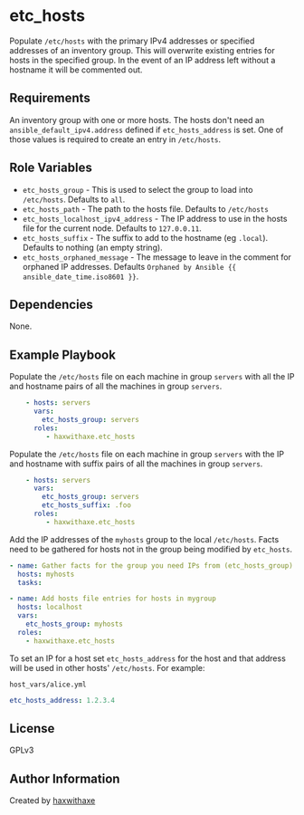 etc_hosts
=========

Populate `/etc/hosts` with the primary IPv4 addresses or specified addresses of an inventory group. This will overwrite existing entries for hosts in the specified group. In the event of an IP address left without a hostname it will be commented out.

Requirements
------------

An inventory group with one or more hosts. The hosts don't need an `ansible_default_ipv4.address` defined if `etc_hosts_address` is set. One of those values is required to create an entry in `/etc/hosts`.

Role Variables
--------------

* `etc_hosts_group` - This is used to select the group to load into `/etc/hosts`. Defaults to `all`.
* `etc_hosts_path` - The path to the hosts file. Defaults to `/etc/hosts`
* `etc_hosts_localhost_ipv4_address` - The IP address to use in the hosts file for the current node. Defaults to `127.0.0.11`.
* `etc_hosts_suffix` - The suffix to add to the hostname (eg `.local`). Defaults to nothing (an empty string).
* `etc_hosts_orphaned_message` - The message to leave in the comment for orphaned IP addresses. Defaults `Orphaned by Ansible {{ ansible_date_time.iso8601 }}`.

Dependencies
------------

None.

Example Playbook
----------------

Populate the `/etc/hosts` file on each machine in group `servers` with all the IP and hostname pairs of all the machines in group `servers`.
```yaml
    - hosts: servers
      vars:
        etc_hosts_group: servers
      roles:
         - haxwithaxe.etc_hosts
```

Populate the `/etc/hosts` file on each machine in group `servers` with the IP and hostname with suffix pairs of all the machines in group `servers`.
```yaml
    - hosts: servers
      vars:
        etc_hosts_group: servers
        etc_hosts_suffix: .foo
      roles:
         - haxwithaxe.etc_hosts
```

Add the IP addresses of the `myhosts` group to the local `/etc/hosts`. Facts need to be gathered for hosts not in the group being modified by `etc_hosts`.
```yaml
- name: Gather facts for the group you need IPs from (etc_hosts_group)
  hosts: myhosts
  tasks:

- name: Add hosts file entries for hosts in mygroup
  hosts: localhost
  vars:
    etc_hosts_group: myhosts
  roles:
    - haxwithaxe.etc_hosts
```

To set an IP for a host set `etc_hosts_address` for the host and that address will be used in other hosts' `/etc/hosts`. For example:

`host_vars/alice.yml`
```yaml
etc_hosts_address: 1.2.3.4
```

License
-------

GPLv3

Author Information
------------------

Created by [haxwithaxe](https://github.com/haxwithaxe)
